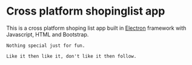 <h1>Cross platform shopinglist app</h1>

<span>
	This is a cross platform shoping list app built in <a href="https://electronjs.org/">Electron</a> framework with Javascript, HTML and Bootstrap.

	Nothing special just for fun.

	Like it then like it, don't like it then follow.
</span>